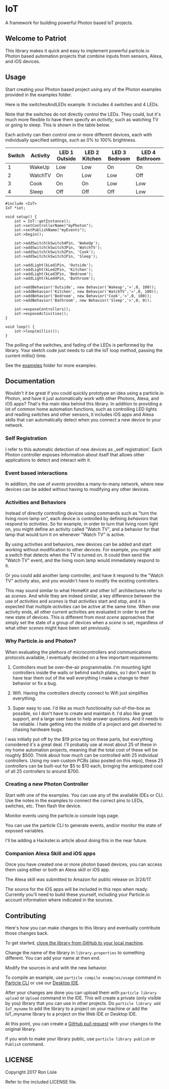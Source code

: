 # IoT

A framework for building powerful Photon based IoT projects.

## Welcome to Patriot

This library makes it quick and easy to implement powerful particle.io Photon
based automation projects that combine inputs from sensors, Alexa, and iOS devices.

## Usage

Start creating your Photon based project using any of the Photon examples provided
in the examples folder.

Here is the switchesAndLEDs example. It includes 4 switches and 4 LEDs.

Note that the switches do not directly control the LEDs. They could, but
it's much more flexible to have them specify an _activity_, such as watching TV
or going to sleep.  This is shown in the table below.

Each activity can then control one or more different devices, 
each with individually specified settings, such as 0% to 100% brightness.
 

| Switch | Activity | LED 1 Outside | LED 2 Kitchen | LED 3 Bedroom | LED 4 Bathroom |
| ------ | -------- | ------------- | ------------- | ------------- | -------------- |
|   1    | WakeUp   | Low           |  Low          |  On           | On             |
|   2    | WatchTV  | On            |  Low          |  Low          | Off            |
|   3    | Cook     | On            |  On           |  Low          | Low            |
|   4    | Sleep    | Off           |  Off          |  Off          | Low            |

 
```
#include <IoT>
IoT *iot;

void setup() {
    iot = IoT::getInstance();
    iot->setControllerName("myPhoton");
    iot->setPublishName("myEvents");
    iot->begin();
    
    iot->addSwitch(kSwitch4Pin, 'WakeUp');
    iot->addSwitch(kSwitch3Pin, 'WatchTV');
    iot->addSwitch(kSwitch2Pin, 'Cook');
    iot->addSwitch(kSwitch1Pin, 'Sleep');
    
    iot->addLight(kLed1Pin, 'Outside');
    iot->addLight(kLed2Pin, 'Kitchen');
    iot->addLight(kLed3Pin, 'Bedroom');
    iot->addLight(kLed4Pin, 'Bathroom');

    iot->addBehavior('Outside', new Behavior('Wakeup','>',0, 100));
    iot->addBehavior('Kitchen', new Behavior('WatchTV','>',0, 100));
    iot->addBehavior('Bedroom', new Behavior('Cook','>',0, 100));
    iot->addBehavior('Bathroom', new Behavior('Sleep','>',0, 0));

    iot->exposeControllers();
    iot->exposeActivities();
}

void loop() {
    iot->loop(millis());
}
```

The polling of the switches, and fading of the LEDs is performed by the library.
Your sketch code just needs to call the IoT loop method, passing the current millis()
time.

See the [examples](examples) folder for more examples.

## Documentation

Wouldn't it be great if you could quickly prototype an idea using a particle.io
Photon, and have it just automatically work with other Photons, Alexa, and iOS apps?
That's the main idea behind this library. In addition to providing a lot of common
home automation functions, such as controlling LED lights and reading switches
and other sensors, it includes iOS apps and Alexa skills that can automatically
detect when you connect a new device to your network.

### Self Registration

I refer to this automatic detection of new devices as _self registration'.
Each Photon controller exposes information about itself that allows other
applications to detect and interact with it.

### Event based interactions

In addition, the use of _events_ provides a many-to-many network, where new
devices can be added without having to modifying any other devices.

### Activities and Behaviors

Instead of directly controlling devices using commands such as 
"turn the living room lamp on", each device is controlled by defining
_behaviors_ that respond to _activities_. So for example, in order to turn
that living room light on, you might define an activity called "Watch TV",
and a behavior for that lamp that would turn it on whenever "Watch TV" is
active.

By using activities and behaviors, new devices can be added and start working
without modification to other devices. For example, you might add a switch
that detects when the TV is turned on. It could then send the "Watch TV" event,
and the living room lamp would immediately respond to it.

Or you could add another lamp controller, and have it respond to the "Watch TV" 
activity also, and you wouldn't have to modify the existing controllers. 

This may sound similar to what HomeKit and other IoT architectures refer to
as _scenes_. And while they are indeed similar, a key difference between the
use of _activities_ and _scenes_ is that _activities_ start and stop, and it
is expected that multiple _activities_ can be active at the same time.
When one activity ends, all other current activities are evaluated in order
to set the new state of devices. This is different from most _scene_ approaches
that simply set the state of a group of devices when a _scene_ is set, regardless
of what other _scenes_ might have been set previously.

### Why Particle.io and Photon?

When evaluating the plethora of microcontrollers and communications protocols
available, I eventually decided on a few important requirements:

1. Controllers must be over-the-air programmable. 
   I'm mounting light controllers inside the walls or behind switch plates, 
   so I don't want to have tear them out of the wall everything I make a change
    to their behavior or fix a bug.

2. Wifi.
   Having the controllers directly connect to Wifi just simplifies everything.

3. Super easy to use.
    I'd like as much functionality out-of-the-box as possible, so I don't have
      to create and maintain it. I'd also like great support, and a large user
      base to help answer questions. And it needs to be reliable. I hate getting
      into the middle of a project and get diverted to chasing hardware bugs.
      
I was initially put off by the $19 price tag on these parts, but everything
considered it's a great deal. I'll probably use at most about 25 of these in
my home automation projects, meaning that the total cost of these will be
roughly $500. Think about how much can be controlled with 25 individual
controllers. Using my own custom PCBs (also posted on this repo), these
25 controllers can be built-out for $5 to $10 each, bringing the anticipated
cost of all 25 controllers to around $700.


### Creating a new Photon Controller

Start with one of the examples. You can use any of the available IDEs or CLI.
Use the notes in the examples to connect the correct pins to LEDs, switches, etc.
Then flash the device. 

Monitor events using the particle.io console logs page.

You can use the particle CLI to generate events, and/or monitor the state
of exposed variables.

I'll be adding a Hackster.io article about doing this in the near future.

### Companion Alexa Skill and iOS apps 

Once you have created one or more photon based devices, you can access them
using either or both an Alexa skill or iOS app.

The Alexa skill was submitted to Amazon for public release on 3/24/17.

The source for the iOS apps will be included in this repo when ready.
Currently you'll need to build these yourself, including your Particle.io
account information where indicated in the sources.
 
## Contributing

Here's how you can make changes to this library and eventually contribute those changes back.

To get started, [clone the library from GitHub to your local machine](https://help.github.com/articles/cloning-a-repository/).

Change the name of the library in `library.properties` to something different. You can add your name at then end.

Modify the sources in <src> and <examples> with the new behavior.

To compile an example, use `particle compile examples/usage` command in [Particle CLI](https://docs.particle.io/guide/tools-and-features/cli#update-your-device-remotely) or use our [Desktop IDE](https://docs.particle.io/guide/tools-and-features/dev/#compiling-code).

After your changes are done you can upload them with `particle library upload` or `Upload` command in the IDE. This will create a private (only visible by you) library that you can use in other projects. Do `particle library add IoT_myname` to add the library to a project on your machine or add the IoT_myname library to a project on the Web IDE or Desktop IDE.

At this point, you can create a [GitHub pull request](https://help.github.com/articles/about-pull-requests/) with your changes to the original library. 

If you wish to make your library public, use `particle library publish` or `Publish` command.

## LICENSE
Copyright 2017 Ron Lisle

Refer to the included LICENSE file.
